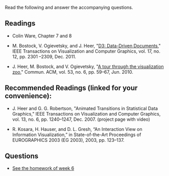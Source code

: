Read the following and answer the accompanying questions.

## Readings

* Colin Ware, Chapter 7 and 8

* M. Bostock, V. Ogievetsky, and J. Heer, "[D3: Data-Driven Documents][1]," IEEE
  Transactions on Visualization and Computer Graphics, vol. 17, no. 12, pp.
  2301 –2309, Dec. 2011.

* J. Heer, M. Bostock, and V. Ogievetsky, "[A tour through the visualization
  zoo][2]," Commun. ACM, vol. 53, no. 6, pp. 59–67, Jun. 2010.

[1]: cdn://excerpts/w6/Bostock_D3.pdf
[2]: cdn://excerpts/w6/Heer_tour_through_the_visualization_zoo.pdf

## Recommended Readings (linked for your convenience):

* J. Heer and G. G. Robertson, "Animated Transitions in Statistical Data Graphics," IEEE
Transactions on Visualization and Computer Graphics, vol. 13, no. 6, pp. 1240–1247,
Dec. 2007. (project page with video)

* R. Kosara, H. Hauser, and D. L. Gresh, “An Interaction View on Information Visualization,”
in State-of-the-Art Proceedings of EUROGRAPHICS 2003 (EG 2003), 2003, pp. 123–137.

## Questions

* [See the homework of week 6][1]

[1]: /homework/week-6-svg-and-maps
